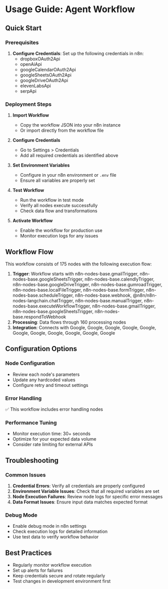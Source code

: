 # Usage Guide: Agent Workflow

## Quick Start

### Prerequisites
1. **Configure Credentials**: Set up the following credentials in n8n:
   - dropboxOAuth2Api
   - openAiApi
   - googleCalendarOAuth2Api
   - googleSheetsOAuth2Api
   - googleDriveOAuth2Api
   - elevenLabsApi
   - serpApi

### Deployment Steps

1. **Import Workflow**
   - Copy the workflow JSON into your n8n instance
   - Or import directly from the workflow file

2. **Configure Credentials**
   - Go to Settings > Credentials
   - Add all required credentials as identified above

3. **Set Environment Variables**
   - Configure in your n8n environment or `.env` file
   - Ensure all variables are properly set

4. **Test Workflow**
   - Run the workflow in test mode
   - Verify all nodes execute successfully
   - Check data flow and transformations

5. **Activate Workflow**
   - Enable the workflow for production use
   - Monitor execution logs for any issues

## Workflow Flow

This workflow consists of 175 nodes with the following execution flow:

1. **Trigger**: Workflow starts with n8n-nodes-base.gmailTrigger, n8n-nodes-base.googleSheetsTrigger, n8n-nodes-base.calendlyTrigger, n8n-nodes-base.googleDriveTrigger, n8n-nodes-base.gumroadTrigger, n8n-nodes-base.localFileTrigger, n8n-nodes-base.formTrigger, n8n-nodes-base.scheduleTrigger, n8n-nodes-base.webhook, @n8n/n8n-nodes-langchain.chatTrigger, n8n-nodes-base.manualTrigger, n8n-nodes-base.executeWorkflowTrigger, n8n-nodes-base.gmailTrigger, n8n-nodes-base.googleSheetsTrigger, n8n-nodes-base.respondToWebhook
2. **Processing**: Data flows through 160 processing nodes
3. **Integration**: Connects with Google, Google, Google, Google, Google, Google, Google, Google, Google, Google, Google

## Configuration Options

### Node Configuration
- Review each node's parameters
- Update any hardcoded values
- Configure retry and timeout settings

### Error Handling
✅ This workflow includes error handling nodes

### Performance Tuning
- Monitor execution time: 30+ seconds
- Optimize for your expected data volume
- Consider rate limiting for external APIs

## Troubleshooting

### Common Issues
1. **Credential Errors**: Verify all credentials are properly configured
2. **Environment Variable Issues**: Check that all required variables are set
3. **Node Execution Failures**: Review node logs for specific error messages
4. **Data Format Issues**: Ensure input data matches expected format

### Debug Mode
- Enable debug mode in n8n settings
- Check execution logs for detailed information
- Use test data to verify workflow behavior

## Best Practices
- Regularly monitor workflow execution
- Set up alerts for failures
- Keep credentials secure and rotate regularly
- Test changes in development environment first
